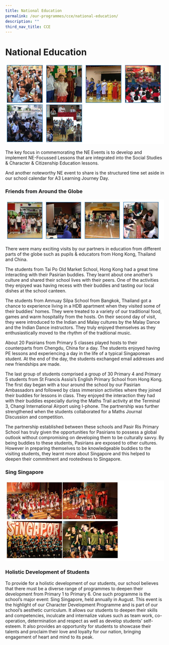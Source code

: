 ```yaml
---
title: National Education
permalink: /our-programmes/cce/national-education/
description: ""
third_nav_title: CCE
---
```

# **National Education**

![](/images/NE.jpg)

The key focus in commemorating the NE Events is to develop and implement NE-Focussed Lessons that are integrated into the Social Studies & Character & Citizenship Education lessons.

And another noteworthy NE event to share is the structured time set aside in our school calendar for A3 Learning Journey Day.

### Friends from Around the Globe

![](/images/NE-1.jpg)

There were many exciting visits by our partners in education from different parts of the globe such as pupils & educators from Hong Kong, Thailand and China.

The students from Tai Po Old Market School, Hong Kong had a great time interacting with their Pasirian buddies. They learnt about one another’s culture and shared their school lives with their peers. One of the activities they enjoyed was having recess with their buddies and tasting our local dishes at the school canteen.

The students from Amnuay Silpa School from Bangkok, Thailand got a chance to experience living in a HDB apartment when they visited some of their buddies’ homes. They were treated to a variety of our traditional food, games and warm hospitality from the hosts. On their second day of visit, they were introduced to the Indian and Malay cultures by the Malay Dance and the Indian Dance instructors. They truly enjoyed themselves as they enthusiastically moved to the rhythm of the tradtional music.

About 20 Pasirians from Primary 5 classes played hosts to their counterparts from Chengdu, China for a day. The students enjoyed having PE lessons and experiencing a day in the life of a typical Singaporean student. At the end of the day, the students exchanged email addresses and new friendships are made.

The last group of students comprised a group of 30 Primary 4 and Primary 5 students from St Francis Assisi’s English Primary School from Hong Kong. The first day began with a tour around the school by our Pasirian Ambassadors and followed by class immersion activities where they joined their buddies for lessons in class. They enjoyed the interaction they had with their buddies especially during the Maths Trail activity at the Terminal 3, Changi International Airport using I-phone. The partnership was further strengthened when the students collaborated for a Maths Journal Discussion and competition.

The partnership established between these schools and Pasir Ris Primary School has truly given the opportunities for Pasirians to possess a global outlook without compromising on developing them to be culturally savvy. By being buddies to these students, Pasirians are exposed to other cultures. However in preparing themselves to be knowledgeable buddies to the visiting students, they learnt more about Singapore and this helped to deepen their commitment and rootedness to Singapore.

### Sing Singapore

![](/images/NE-2.jpg)

### Holistic Development of Students

To provide for a holistic development of our students, our school believes that there must be a diverse range of programmes to deepen their development from Primary 1 to Primary 6. One such programme is the school’s major event: Sing Singapore, held annually in August. This event is the highlight of our Character Development Programme and is part of our school’s aesthetic curriculum. It allows our students to deepen their skills and competencies, inculcate and internalize values such as team work, co-operation, determination and respect as well as develop students’ self-esteem. It also provides an opportunity for students to showcase their talents and proclaim their love and loyalty for our nation, bringing engagement of heart and mind to its peak.